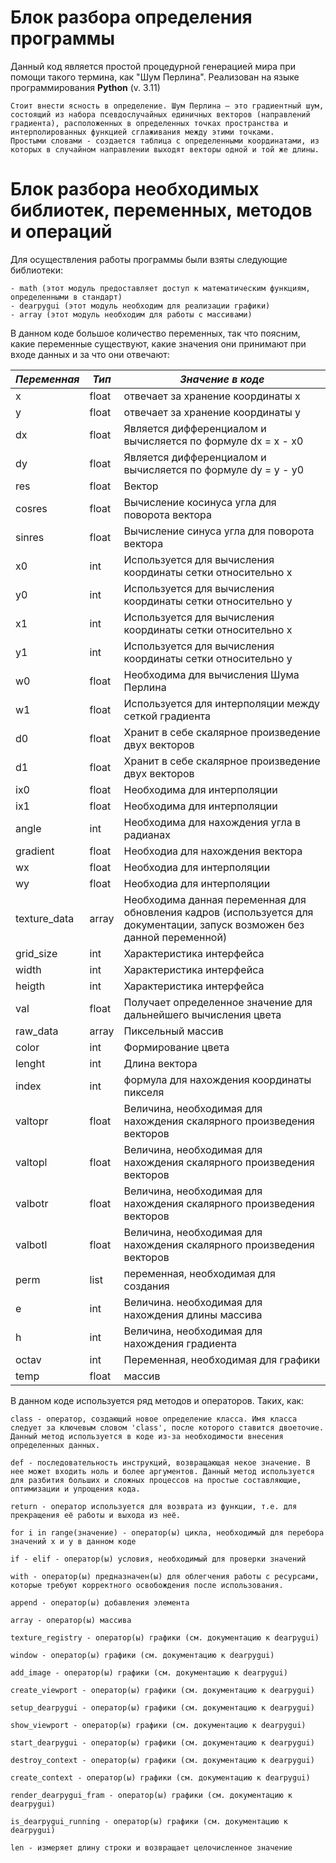 
# Блок разбора определения программы
Данный код является простой процедурной генерацией мира при помощи такого термина, как "Шум Перлина". Реализован на языке программирования **Python** (v. 3.11)

```
Стоит внести ясность в определение. Шум Перлина — это градиентный шум, состоящий из набора псевдослучайных единичных векторов (направлений градиента), расположенных в определенных точках пространства и интерполированных функцией сглаживания между этими точками. 
Простыми словами - создается таблица с определенными координатами, из которых в случайном направлении выходят векторы одной и той же длины.
```


# Блок разбора необходимых библиотек, переменных, методов и операций

Для осуществления работы программы были взяты следующие библиотеки:

```
- math (этот модуль предоставляет доступ к математическим функциям, определенными в стандарт)
- dearpygui (этот модуль необходим для реализации графики)
- array (этот модуль необходим для работы с массивами)
```

В данном коде большое количество переменных, так что поясним, какие переменные существуют, какие значения они принимают при входе данных и за что они отвечают:

|*Переменная*|*Тип*|*Значение в коде*|
|---|---|---|
|x|float|отвечает за хранение координаты x|
|y|float|отвечает за хранение координаты y|
|dx|float|Является дифференциалом и вычисляется по формуле dx = x - x0|
|dy|float|Является дифференциалом и вычисляется по формуле dy = y - y0|
|res|float|Вектор|
|cosres|float|Вычисление косинуса угла для поворота вектора|
|sinres|float|Вычисление синуса угла для поворота вектора|
|x0|int|Используется для вычисления координаты сетки относительно x|
|y0|int|Используется для вычисления координаты сетки относительно y|
|x1|int|Используется для вычисления координаты сетки относительно x|
|y1|int|Используется для вычисления координаты сетки относительно y|
|w0|float|Необходима для вычисления Шума Перлина|
|w1|float|Используется для интерполяции между сеткой градиента|
|d0|float|Хранит в себе скалярное произведение двух векторов|
|d1|float|Хранит в себе скалярное произведение двух векторов|
|ix0|float|Необходима для интерполяции|
|ix1|float|Необходима для интерполяции|
|angle|int|Необходима для нахождения угла в радианах|
|gradient|float|Необходиа для нахождения вектора|
|wx|float|Необходиа для интерполяции|
|wy|float|Необходиа для интерполяции|
|texture_data|array|Необходима данная переменная для обновления кадров (используется для документации, запуск возможен без данной переменной)|
|grid_size|int|Характеристика интерфейса|
|width|int|Характеристика интерфейса|
|heigth|int|Характеристика интерфейса|
|val|float|Получает определенное значение для дальнейшего вычисления цвета|
|raw_data|array|Пиксельный массив|
|color|int|Формирование цвета|
|lenght|int|Длина вектора|
|index|int|формула для нахождения координаты пикселя|
|valtopr|float|Величина, необходимая для нахождения скалярного произведения векторов|
|valtopl|float|Величина, необходимая для нахождения скалярного произведения векторов|
|valbotr|float|Величина, необходимая для нахождения скалярного произведения векторов|
|valbotl|float|Величина, необходимая для нахождения скалярного произведения векторов|
|perm|list|переменная, необходимая для создания|
|e|int|Величина. необходимая для нахождения длины массива|
|h|int|Величина, необходимая для нахождения градиента|
|octav|int|Переменная, необходимая для графики|
|temp|float|массив|


В данном коде используется ряд методов и операторов. Таких, как:

```
class - оператор, создающий новое определение класса. Имя класса следует за ключевым словом 'class', после которого ставится двоеточие. Данный метод используется в коде из-за необходимости внесения определенных данных.

def - последовательность инструкций, возвращающая некое значение. В нее может входить ноль и более аргументов. Данный метод используется для разбития больших и сложных процессов на простые составляющие, оптимизации и упрощения кода.

return - оператор используется для возврата из функции, т.е. для прекращения её работы и выхода из неё.

for i in range(значение) - оператор(ы) цикла, необходимый для перебора значений x и y в данном коде

if - elif - оператор(ы) условия, необходимый для проверки значений

with - оператор(ы) предназначен(ы) для облегчения работы с ресурсами, которые требуют корректного освобождения после использования.

append - оператор(ы) добавления элемента

array - оператор(ы) массива

texture_registry - оператор(ы) графики (см. документацию к dearpygui)

window - оператор(ы) графики (см. документацию к dearpygui)

add_image - оператор(ы) графики (см. документацию к dearpygui)

create_viewport - оператор(ы) графики (см. документацию к dearpygui)

setup_dearpygui - оператор(ы) графики (см. документацию к dearpygui)

show_viewport - оператор(ы) графики (см. документацию к dearpygui)

start_dearpygui - оператор(ы) графики (см. документацию к dearpygui)

destroy_context - оператор(ы) графики (см. документацию к dearpygui)

create_context - оператор(ы) графики (см. документацию к dearpygui)

render_dearpygui_fram - оператор(ы) графики (см. документацию к dearpygui)

is_dearpygui_running - оператор(ы) графики (см. документацию к dearpygui)

len - измеряет длину строки и возвращает целочисленное значение
```

